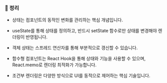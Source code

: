 ### 📌 정리
- 상태는 컴포넌트의 동적인 변화를 관리하는 핵심 개념입니다.

- useState를 통해 상태를 정의하고, 반드시 setState 함수로만 상태를 변경해야 렌더링이 반영됩니다.

- 객체 상태는 스프레드 연산자를 통해 부분적으로 갱신할 수 있습니다.

- 함수형 컴포넌트는 React Hook을 통해 상태와 기능을 사용할 수 있으며, React.memo로 렌더링 최적화가 가능합니다.

- 조건부 렌더링은 다양한 방식으로 UI를 동적으로 제어하는 핵심 기술입니다.